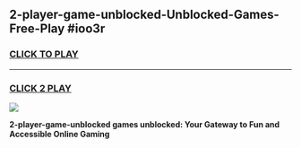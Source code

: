 
## 2-player-game-unblocked-Unblocked-Games-Free-Play #ioo3r
<h3>
<a href="https://us.freeplayer.one?title=2-player-game-unblocked&ref=9M">CLICK TO PLAY</a></h3>
<hr>

<h3>
<a href="https://us.freeplayer.one?title=2-player-game-unblocked&ref=9M">CLICK 2 PLAY</a>
  
</h3>

<a href="https://us.freeplayer.one?title=2-player-game-unblocked&ref=9M"><img src="https://clearcache.store/games.png"></a>


**2-player-game-unblocked games unblocked: Your Gateway to Fun and Accessible Online Gaming**
